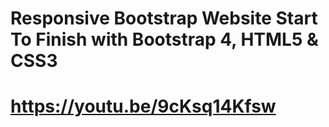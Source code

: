 # Responsive Bootstrap Website Start To Finish with Bootstrap 4, HTML5 & CSS3

# https://youtu.be/9cKsq14Kfsw
